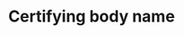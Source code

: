 ---
title: 'Certifying body name'
field: 'is.certifyingBody.name'
slug: 'certification-certifying-body-name'
description: 'Entity assuring/assessing the status and performance of a certificate holder/owner'
required: False
vocabulary: 'vocabulary.txt'
module: 'Certifying Body'
cluster: 'Certification'
policy: 'Controlled value. Single value only.'
layout: 'home'
---